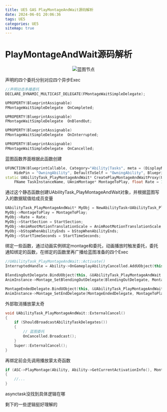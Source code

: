 ```yaml
---
title: UE5 GAS PlayMontageAndWait源码解析
date: 2024-06-01 20:06:36
tags: UE5
categories: UE5
sitemap: true
---
```

# PlayMontageAndWait源码解析

<div align=center><img  alt="蓝图节点" src="image.png"/></div>


声明的四个委托分别对应四个异步Exec
```C++
//声明动态多播委托
DECLARE_DYNAMIC_MULTICAST_DELEGATE(FMontageWaitSimpleDelegate);

UPROPERTY(BlueprintAssignable)
FMontageWaitSimpleDelegate	OnCompleted;

UPROPERTY(BlueprintAssignable)
FMontageWaitSimpleDelegate	OnBlendOut;

UPROPERTY(BlueprintAssignable)
FMontageWaitSimpleDelegate	OnInterrupted;

UPROPERTY(BlueprintAssignable)
FMontageWaitSimpleDelegate	OnCancelled;
```
蓝图函数界面根据此函数创建
```C++
UFUNCTION(BlueprintCallable, Category="Ability|Tasks", meta = (DisplayName="PlayMontageAndWait",
	HidePin = "OwningAbility", DefaultToSelf = "OwningAbility", BlueprintInternalUseOnly = "TRUE"))
static UAbilityTask_PlayMontageAndWait* CreatePlayMontageAndWaitProxy(UGameplayAbility* OwningAbility,
	FName TaskInstanceName, UAnimMontage* MontageToPlay, float Rate = 1.f, FName StartSection = NAME_None, bool bStopWhenAbilityEnds = true, float AnimRootMotionTranslationScale = 1.f, float StartTimeSeconds = 0.f);
```
通过这个静态函数创建UAbilityTask_PlayMontageAndWait对象，并根据蓝图写入的数据赋值给成员变量
```C++
UAbilityTask_PlayMontageAndWait* MyObj = NewAbilityTask<UAbilityTask_PlayMontageAndWait>(OwningAbility, TaskInstanceName);
MyObj->MontageToPlay = MontageToPlay;
MyObj->Rate = Rate;
MyObj->StartSection = StartSection;
MyObj->AnimRootMotionTranslationScale = AnimRootMotionTranslationScale;
MyObj->bStopWhenAbilityEnds = bStopWhenAbilityEnds;
MyObj->StartTimeSeconds = StartTimeSeconds;
```
绑定一些函数，通过动画实例绑定montage和委托，动画播放时触发委托，委托通知绑定的函数，在绑定的函数里再广播给蓝图准备的四个Exec
```C++
//UAbilityTask_PlayMontageAndWait::Activate()
InterruptedHandle = Ability->OnGameplayAbilityCancelled.AddUObject(this, &UAbilityTask_PlayMontageAndWait::OnMontageInterrupted);

BlendingOutDelegate.BindUObject(this, &UAbilityTask_PlayMontageAndWait::OnMontageBlendingOut);
AnimInstance->Montage_SetBlendingOutDelegate(BlendingOutDelegate, MontageToPlay);

MontageEndedDelegate.BindUObject(this, &UAbilityTask_PlayMontageAndWait::OnMontageEnded);
AnimInstance->Montage_SetEndDelegate(MontageEndedDelegate, MontageToPlay);

```
外部取消播放蒙太奇
```C++
void UAbilityTask_PlayMontageAndWait::ExternalCancel()
{
	if (ShouldBroadcastAbilityTaskDelegates())
	{
        // 蓝图委托
		OnCancelled.Broadcast();
	}
	Super::ExternalCancel();
}
```
再绑定前会先调用播放蒙太奇函数
```C++
if (ASC->PlayMontage(Ability, Ability->GetCurrentActivationInfo(), MontageToPlay, Rate, StartSection, StartTimeSeconds) > 0.f)
{
	//...
}
```
asynctask没找到具体逻辑在哪

剩下的一些逻辑挺好理解的